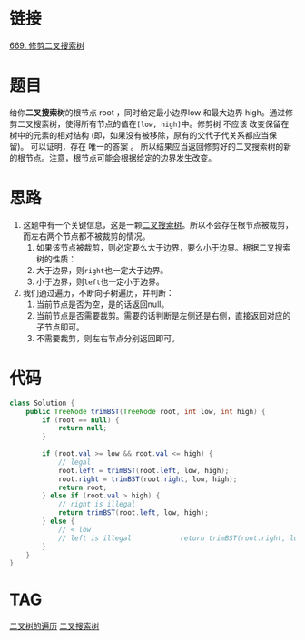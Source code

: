# 链接
[669. 修剪二叉搜索树](https://leetcode.cn/problems/trim-a-binary-search-tree/)
# 题目
给你**二叉搜索树**的根节点 root ，同时给定最小边界low 和最大边界 high。通过修剪二叉搜索树，使得所有节点的值在`[low, high]`中。修剪树 不应该 改变保留在树中的元素的相对结构 (即，如果没有被移除，原有的父代子代关系都应当保留)。 可以证明，存在 唯一的答案 。
所以结果应当返回修剪好的二叉搜索树的新的根节点。注意，根节点可能会根据给定的边界发生改变。

# 思路
1. 这题中有一个关键信息，这是一颗[二叉搜索树](二叉树的分类.md#二叉搜索树)。所以不会存在根节点被裁剪，而左右两个节点都不被裁剪的情况。
	1. 如果该节点被裁剪，则必定要么大于边界，要么小于边界。根据二叉搜索树的性质：
	2. 大于边界，则`right`也一定大于边界。
	3. 小于边界，则`left`也一定小于边界。
2. 我们通过遍历，不断向子树遍历，并判断：
	1. 当前节点是否为空，是的话返回null。
	2. 当前节点是否需要裁剪。需要的话判断是左侧还是右侧，直接返回对应的子节点即可。
	3. 不需要裁剪，则左右节点分别返回即可。

# 代码
```java
class Solution {  
    public TreeNode trimBST(TreeNode root, int low, int high) {  
        if (root == null) {  
            return null;  
        }  
  
        if (root.val >= low && root.val <= high) {  
            // legal  
            root.left = trimBST(root.left, low, high);  
            root.right = trimBST(root.right, low, high);  
            return root;  
        } else if (root.val > high) {  
            // right is illegal  
            return trimBST(root.left, low, high);  
        } else {  
            // < low  
            // left is illegal            return trimBST(root.right, low, high);  
        }  
    }  
}
```

# TAG

[二叉树的遍历](二叉树的遍历.md)
[二叉搜索树](二叉树的分类.md#二叉搜索树)
